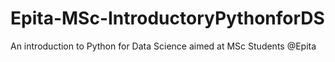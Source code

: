 # Epita-MSc-IntroductoryPythonforDS
An introduction to Python for Data Science aimed at MSc Students @Epita
